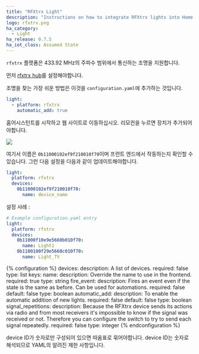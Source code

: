 ```yaml
---
title: "RFXtrx Light"
description: "Instructions on how to integrate RFXtrx lights into Home Assistant."
logo: rfxtrx.png
ha_category:
  - Light
ha_release: 0.7.5
ha_iot_class: Assumed State
---
```


`rfxtrx` 플랫폼은 433.92 MHz의 주파수 범위에서 통신하는 조명을 지원합니다.

먼저 [rfxtrx hub](/integrations/rfxtrx/)를 설정해야합니다.

조명을 찾는 가장 쉬운 방법은 이것을 `configuration.yaml`에 추가하는 것입니다.

```yaml
light:
  - platform: rfxtrx
    automatic_add: true
```

홈어시스턴트를 시작하고 웹 사이트로 이동하십시오. 리모컨을 누르면 장치가 추가되어야합니다.

<p class='img'>
<img src='/images/integrations/rfxtrx/switch.png' />
</p>

여기서 이름은 `0b11000102ef9f210010f70`이며 프런트 엔드에서 작동하는지 확인할 수 있습니다. 그런 다음 설정을 다음과 같이 업데이트해야합니다.

```yaml
light:
  platform: rfxtrx
  devices:
    0b11000102ef9f210010f70:
      name: device_name
```

설정 사례 : 

```yaml
# Example configuration.yaml entry
light:
  platform: rfxtrx
  devices:
    0b11000f10e9e5660b010f70:
      name: Light1
    0b1100100f29e5660c010f70:
      name: Light_TV
```

{% configuration %}
devices:
  description: A list of devices.
  required: false
  type: list
  keys:
    name:
      description: Override the name to use in the frontend.
      required: true
      type: string
    fire_event:
      description: Fires an event even if the state is the same as before. Can be used for automations.
      required: false
      default: false
      type: boolean
automatic_add:
  description: To enable the automatic addition of new lights.
  required: false
  default: false
  type: boolean
signal_repetitions:
  description: Because the RFXtrx device sends its actions via radio and from most receivers it's impossible to know if the signal was received or not. Therefore you can configure the switch to try to send each signal repeatedly.
  required: false
  type: integer
{% endconfiguration %}

<div class='note warning'>
device ID가 숫자로만 구성되어 있으면 따옴표로 묶어야합니다.
device ID는 숫자로 해석되므로 YAML의 알려진 제한 사항입니다.
</div>
